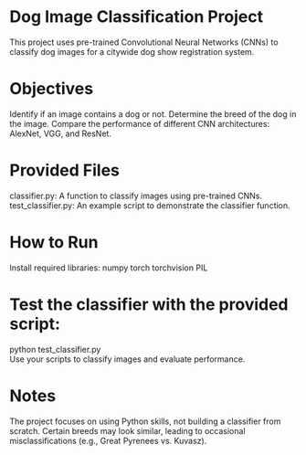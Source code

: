 
# Dog Image Classification Project
This project uses pre-trained Convolutional Neural Networks (CNNs) to classify dog images for a citywide dog show registration system.

# Objectives
Identify if an image contains a dog or not.
Determine the breed of the dog in the image.
Compare the performance of different CNN architectures: AlexNet, VGG, and ResNet.
# Provided Files
classifier.py: A function to classify images using pre-trained CNNs.
test_classifier.py: An example script to demonstrate the classifier function.
# How to Run
Install required libraries:
numpy
torch
torchvision
PIL 
# Test the classifier with the provided script:
python test_classifier.py  
Use your scripts to classify images and evaluate performance.
# Notes
The project focuses on using Python skills, not building a classifier from scratch.
Certain breeds may look similar, leading to occasional misclassifications (e.g., Great Pyrenees vs. Kuvasz).


